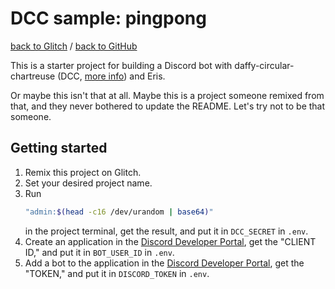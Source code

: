 # DCC sample: pingpong

[back to Glitch](https://glitch.com/edit/#!/dcc-sample-pingpong) /
[back to GitHub](https://github.com/wh0/dcc-sample-pingpong)

This is a starter project for building a Discord bot with daffy-circular-chartreuse (DCC,
[more info](https://support.glitch.com/t/a-prototype-bot-relay-for-discord/27845)) and Eris.

Or maybe this isn't that at all.
Maybe this is a project someone remixed from that, and they never bothered to update the README.
Let's try not to be that someone.

## Getting started

1. Remix this project on Glitch.
2. Set your desired project name.
3. Run
   ```sh
   "admin:$(head -c16 /dev/urandom | base64)"
   ```
   in the project terminal, get the result, and put it in `DCC_SECRET` in `.env`.
4. Create an application in the
   [Discord Developer Portal](https://discord.com/developers/applications), get the "CLIENT ID,"
   and put it in `BOT_USER_ID` in `.env`.
5. Add a bot to the application in the
   [Discord Developer Portal](https://discord.com/developers/applications), get the "TOKEN," and
   put it in `DISCORD_TOKEN` in `.env`.
